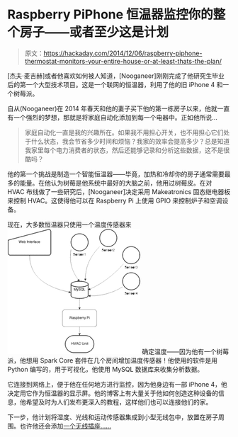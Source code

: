 # Raspberry PiPhone 恒温器监控你的整个房子——或者至少这是计划

> 原文：<https://hackaday.com/2014/12/06/raspberry-piphone-thermostat-monitors-your-entire-house-or-at-least-thats-the-plan/>

[杰夫·麦吉赫]或者他喜欢如何被人知道，[Nooganeer]刚刚完成了他研究生毕业后的第一个大型技术项目。这是一个联网的恒温器，利用了他的旧 iPhone 4 和一个树莓派。

自从(Nooganeer)在 2014 年春天和他的妻子买下他的第一栋房子以来，他就一直有一个强烈的梦想，那就是将家庭自动化添加到每一个电器中。正如他所说…

> 家庭自动化一直是我的兴趣所在。如果我不用担心开关，也不用担心它们处于什么状态，我会节省多少时间和烦恼？我家的效率会提高多少？总是知道我家里每个电力消费者的状态，然后还能够记录和分析这些数据，这不是很酷吗？

他的第一个挑战是制造一个智能恒温器——毕竟，加热和冷却你的房子通常需要最多的能量。在他认为树莓是他系统中最好的大脑之前，他用过树莓皮。在对 HVAC 布线做了一些研究后，[Nooganeer]决定采用 Makeatronics 固态继电器板来控制 HVAC。这使得他可以在 Raspberry Pi 上使用 GPIO 来控制炉子和空调设备。

现在，大多数恒温器只使用一个温度传感器来 [![](img/a5dd12912e5674782fa83032252c2157.png)](https://hackaday.com/wp-content/uploads/2014/12/thermostatoverview1.png) 确定温度——因为他有一个树莓派，他想用 Spark Core 套件在几个房间增加温度传感器！他使用的软件是用 Python 编写的，用于可视化，他使用 MySQL 数据库来收集分析数据。

它连接到网络上，便于他在任何地方进行监控，因为他身边有一部 iPhone 4，他决定用它作为恒温器的显示屏。他的博客上有大量关于他如何创造这种设备的信息，他希望及时为人们发布更深入的教程，这样他们也可以连接他们的家。

下一步，他计划将湿度、光线和运动传感器集成到小型无线包中，放置在房子周围。也许他还会添加[一个无线插座……](http://hackaday.com/2013/01/31/getting-an-arduino-to-control-a-wireless-outlet/)